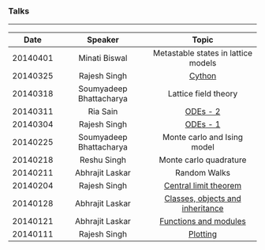 ### Talks
---



|Date    |Speaker                | Topic                                                                                       |
|--------|:---------------------:|:-------------------------------------------------------------------------------------------:|
|20140401|Minati Biswal          |Metastable states in lattice models                                                          |  
|20140325|Rajesh Singh           |[Cython](http://nbviewer.ipython.org/gist/rajeshrinet/0aee56eadc7eef466f70)                  |  
|20140318|Soumyadeep Bhattacharya|Lattice field theory                                                                         |  
|20140311|Ria Sain               |[ODEs - 2](http://nbviewer.ipython.org/gist/rajeshrinet/ae235e2edaa4bcfc6c02)                |  
|20140304|Rajesh Singh           |[ODEs - 1](http://nbviewer.ipython.org/gist/rajeshrinet/bde976cd3e1f4a238cfa)                |  
|20140225|Soumyadeep Bhattacharya|Monte carlo and Ising model                                                                  |  
|20140218|Reshu Singh            |Monte carlo quadrature                                                                       |  
|20140211|Abhrajit Laskar        |Random Walks                                                                                 |
|20140204|Rajesh Singh           |[Central limit theorem](http://nbviewer.ipython.org/gist/rajeshrinet/9af6e5e06aa4ce519ff1)   |
|20140128|Abhrajit Laskar        |[Classes, objects and inheritance](http://nbviewer.ipython.org/gist/jitAbhra/8682833)        |
|20140121|Abhrajit Laskar        |[Functions and modules](http://nbviewer.ipython.org/gist/jitAbhra/8594055)                   |
|20140111|Rajesh Singh           |[Plotting](http://nbviewer.ipython.org/gist/rajeshrinet/a1dd02f1920974b830ab)                |








